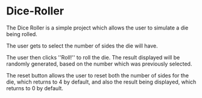 # Dice-Roller

The Dice Roller is a simple project which allows the user to simulate a die being rolled.  

The user gets to select the number of sides the die will have.

The user then clicks ''Roll!'' to roll the die. The result displayed will be randomly generated, based on the number which was previously selected. 

The reset button allows the user to reset both the number of sides for the die, which returns to 4 by default, and also the result being displayed, which returns to 0 by default.
